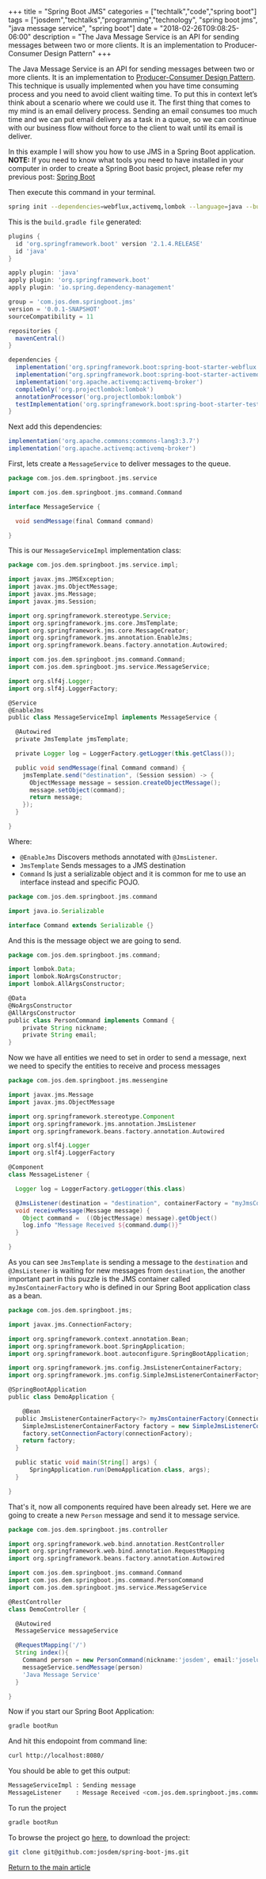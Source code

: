 +++
title = "Spring Boot JMS"
categories = ["techtalk","code","spring boot"]
tags = ["josdem","techtalks","programming","technology", "spring boot jms", "java message service", "spring boot"]
date = "2018-02-26T09:08:25-06:00"
description = "The Java Message Service is an API for sending messages between two or more clients. It is an implementation to Producer-Consumer Design Pattern"
+++

The Java Message Service is an API for sending messages between two or more clients. It is an implementation to [Producer-Consumer Design Pattern](https://en.wikipedia.org/wiki/Producer%E2%80%93consumer_problem). This technique is usually implemented when you have time consuming process and you need to avoid client waiting time. To put this in context let’s think about a scenario where we could use it. The first thing that comes to my mind is an email delivery process. Sending an email consumes too much time and we can put email delivery as a task in a queue, so we can continue with our business flow without force to the client to wait until its email is deliver.

In this example I will show you how to use JMS in a Spring Boot application. **NOTE:** If you need to know what tools you need to have installed in your computer in order to create a Spring Boot basic project, please refer my previous post: [Spring Boot](/techtalk/spring_boot)

Then execute this command in your terminal.

```bash
spring init --dependencies=webflux,activemq,lombok --language=java --build=gradle spring-boot-jms
```

This is the `build.gradle file` generated:

```groovy
plugins {
  id 'org.springframework.boot' version '2.1.4.RELEASE'
  id 'java'
}

apply plugin: 'java'
apply plugin: 'org.springframework.boot'
apply plugin: 'io.spring.dependency-management'

group = 'com.jos.dem.springboot.jms'
version = '0.0.1-SNAPSHOT'
sourceCompatibility = 11

repositories {
  mavenCentral()
}

dependencies {
  implementation('org.springframework.boot:spring-boot-starter-webflux')
  implementation("org.springframework.boot:spring-boot-starter-activemq")
  implementation('org.apache.activemq:activemq-broker')
  compileOnly('org.projectlombok:lombok')
  annotationProcessor('org.projectlombok:lombok')
  testImplementation('org.springframework.boot:spring-boot-starter-test')
}
```

Next add this dependencies:

```groovy
implementation('org.apache.commons:commons-lang3:3.7')
implementation('org.apache.activemq:activemq-broker')
```

First, lets create a `MessageService` to deliver messages to the queue.

```groovy
package com.jos.dem.springboot.jms.service

import com.jos.dem.springboot.jms.command.Command

interface MessageService {

  void sendMessage(final Command command)

}
```

This is our `MessageServiceImpl` implementation class:

```groovy
package com.jos.dem.springboot.jms.service.impl;

import javax.jms.JMSException;
import javax.jms.ObjectMessage;
import javax.jms.Message;
import javax.jms.Session;

import org.springframework.stereotype.Service;
import org.springframework.jms.core.JmsTemplate;
import org.springframework.jms.core.MessageCreator;
import org.springframework.jms.annotation.EnableJms;
import org.springframework.beans.factory.annotation.Autowired;

import com.jos.dem.springboot.jms.command.Command;
import com.jos.dem.springboot.jms.service.MessageService;

import org.slf4j.Logger;
import org.slf4j.LoggerFactory;

@Service
@EnableJms
public class MessageServiceImpl implements MessageService {

  @Autowired
  private JmsTemplate jmsTemplate;

  private Logger log = LoggerFactory.getLogger(this.getClass());

  public void sendMessage(final Command command) {
    jmsTemplate.send("destination", (Session session) -> {
      ObjectMessage message = session.createObjectMessage();
      message.setObject(command);
      return message;
    });
  }

}
```

Where:

* `@EnableJms` Discovers methods annotated with `@JmsListener`.
* `JmsTemplate` Sends messages to a JMS destination
* `Command` Is just a serializable object and it is common for me to use an interface instead and specific POJO.

```groovy
package com.jos.dem.springboot.jms.command

import java.io.Serializable

interface Command extends Serializable {}
```

And this is the message object we are going to send.

```groovy
package com.jos.dem.springboot.jms.command;

import lombok.Data;
import lombok.NoArgsConstructor;
import lombok.AllArgsConstructor;

@Data
@NoArgsConstructor
@AllArgsConstructor
public class PersonCommand implements Command {
	private String nickname;
	private String email;
}
```

Now we have all entities we need to set in order to send a message, next we need to specify the entities to receive and process messages

```groovy
package com.jos.dem.springboot.jms.messengine

import javax.jms.Message
import javax.jms.ObjectMessage

import org.springframework.stereotype.Component
import org.springframework.jms.annotation.JmsListener
import org.springframework.beans.factory.annotation.Autowired

import org.slf4j.Logger
import org.slf4j.LoggerFactory

@Component
class MessageListener {

  Logger log = LoggerFactory.getLogger(this.class)

  @JmsListener(destination = "destination", containerFactory = "myJmsContainerFactory")
  void receiveMessage(Message message) {
    Object command =  ((ObjectMessage) message).getObject()
    log.info "Message Received ${command.dump()}"
  }

}
```

As you can see `JmsTemplate` is sending a message to the `destination` and `@JmsListener` is waiting for new messages from `destination`, the another important part in this puzzle is the JMS container called `myJmsContainerFactory` who is defined in our Spring Boot application class as a bean.

```groovy
package com.jos.dem.springboot.jms;

import javax.jms.ConnectionFactory;

import org.springframework.context.annotation.Bean;
import org.springframework.boot.SpringApplication;
import org.springframework.boot.autoconfigure.SpringBootApplication;

import org.springframework.jms.config.JmsListenerContainerFactory;
import org.springframework.jms.config.SimpleJmsListenerContainerFactory;

@SpringBootApplication
public class DemoApplication {

	@Bean
  public JmsListenerContainerFactory<?> myJmsContainerFactory(ConnectionFactory connectionFactory) {
    SimpleJmsListenerContainerFactory factory = new SimpleJmsListenerContainerFactory();
    factory.setConnectionFactory(connectionFactory);
    return factory;
  }

  public static void main(String[] args) {
	  SpringApplication.run(DemoApplication.class, args);
  }

}
```

That's it, now all components required have been already set. Here we are going to create a new `Person` message and send it to message service.

```groovy
package com.jos.dem.springboot.jms.controller

import org.springframework.web.bind.annotation.RestController
import org.springframework.web.bind.annotation.RequestMapping
import org.springframework.beans.factory.annotation.Autowired

import com.jos.dem.springboot.jms.command.Command
import com.jos.dem.springboot.jms.command.PersonCommand
import com.jos.dem.springboot.jms.service.MessageService

@RestController
class DemoController {

  @Autowired
  MessageService messageService

  @RequestMapping('/')
  String index(){
    Command person = new PersonCommand(nickname:'josdem', email:'joseluis.delacruz@gmail.com')
    messageService.sendMessage(person)
    'Java Message Service'
  }

}
```

Now if you start our Spring Boot Application:

```bash
gradle bootRun
```

And hit this endopoint from command line:

```bash
curl http://localhost:8080/
```

You should be able to get this output:

```bash
MessageServiceImpl : Sending message
MessageListener    : Message Received <com.jos.dem.springboot.jms.command.PersonCommand@3a85a88c nickname=josdem email=joseluis.delacruz@gmail.com>
```

To run the project

```bash
gradle bootRun
```

To browse the project go [here](https://github.com/josdem/spring-boot-jms), to download the project:

```bash
git clone git@github.com:josdem/spring-boot-jms.git
```

[Return to the main article](/techtalk/spring#Spring_Boot)
